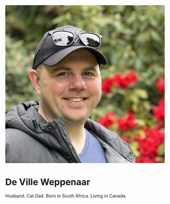 <img src="/assets/images/profile.jpeg" alt="De Ville Weppenaar against bridge railing with trees in the background" class="gravatar" />

# De Ville Weppenaar

Husband. Cat Dad. Born in South Africa. Living in Canada.

<p class="lead">
  <a href="https://twitter.com/devillecodes" aria-label="Twitter" target="_blank" rel="noopener noreferrer" class="social"><i class="fab fa-twitter"></i></a><!--
  -->&nbsp;<a href="https://github.com/devillecodes" aria-label="GitHub" target="_blank" rel="noopener noreferrer" class="social"><i class="fab fa-github"></i></a><!--
  -->&nbsp;<a href="https://www.linkedin.com/in/devillecodes" aria-label="LinkedIn" target="_blank" rel="noopener noreferrer" class="social"><i class="fab fa-linkedin-in"></i></a>
</p>
